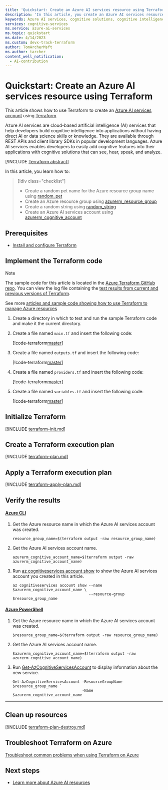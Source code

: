 ```yaml
---
title: 'Quickstart: Create an Azure AI services resource using Terraform'
description: 'In this article, you create an Azure AI services resource using Terraform'
keywords: Azure AI services, cognitive solutions, cognitive intelligence, cognitive artificial intelligence
services: cognitive-services
ms.service: azure-ai-services
ms.topic: quickstart
ms.date: 4/14/2023
ms.custom: devx-track-terraform
author: TomArcherMsft
ms.author: tarcher
content_well_notification: 
  - AI-contribution
---
```


# Quickstart: Create an Azure AI services resource using Terraform

This article shows how to use Terraform to create an [Azure AI services account](multi-service-resource.md?pivots=azportal) using [Terraform](/azure/developer/terraform/quickstart-configure).

Azure AI services are cloud-based artificial intelligence (AI) services that help developers build cognitive intelligence into applications without having direct AI or data science skills or knowledge. They are available through REST APIs and client library SDKs in popular development languages. Azure AI services enables developers to easily add cognitive features into their applications with cognitive solutions that can see, hear, speak, and analyze.

[!INCLUDE [Terraform abstract](~/azure-dev-docs-pr/articles/terraform/includes/abstract.md)]

In this article, you learn how to:

> [!div class="checklist"]
> * Create a random pet name for the Azure resource group name using [random_pet](https://registry.terraform.io/providers/hashicorp/random/latest/docs/resources/pet)
> * Create an Azure resource group using [azurerm_resource_group](https://registry.terraform.io/providers/hashicorp/azurerm/latest/docs/resources/resource_group)
> * Create a random string using [random_string](https://registry.terraform.io/providers/hashicorp/random/latest/docs/resources/string)
> * Create an Azure AI services account using [azurerm_cognitive_account](https://registry.terraform.io/providers/hashicorp/azurerm/latest/docs/resources/cognitive_account)

## Prerequisites

- [Install and configure Terraform](/azure/developer/terraform/quickstart-configure)

## Implement the Terraform code

> [!NOTE]
> The sample code for this article is located in the [Azure Terraform GitHub repo](https://github.com/Azure/terraform/tree/master/quickstart/101-cognitive-services-account). You can view the log file containing the [test results from current and previous versions of Terraform](https://github.com/Azure/terraform/tree/master/quickstart/101-cognitive-services-account/TestRecord.md).
> 
> See more [articles and sample code showing how to use Terraform to manage Azure resources](/azure/terraform)

1. Create a directory in which to test and run the sample Terraform code and make it the current directory.

1. Create a file named `main.tf` and insert the following code:

    [!code-terraform[master](~/terraform_samples/quickstart/101-cognitive-services-account/main.tf)]

1. Create a file named `outputs.tf` and insert the following code:

    [!code-terraform[master](~/terraform_samples/quickstart/101-cognitive-services-account/outputs.tf)]

1. Create a file named `providers.tf` and insert the following code:

    [!code-terraform[master](~/terraform_samples/quickstart/101-cognitive-services-account/providers.tf)]

1. Create a file named `variables.tf` and insert the following code:

    [!code-terraform[master](~/terraform_samples/quickstart/101-cognitive-services-account/variables.tf)]

## Initialize Terraform

[!INCLUDE [terraform-init.md](~/azure-dev-docs-pr/articles/terraform/includes/terraform-init.md)]

## Create a Terraform execution plan

[!INCLUDE [terraform-plan.md](~/azure-dev-docs-pr/articles/terraform/includes/terraform-plan.md)]

## Apply a Terraform execution plan

[!INCLUDE [terraform-apply-plan.md](~/azure-dev-docs-pr/articles/terraform/includes/terraform-apply-plan.md)]

## Verify the results

#### [Azure CLI](#tab/azure-cli)

1. Get the Azure resource name in which the Azure AI services account was created.

    ```console
    resource_group_name=$(terraform output -raw resource_group_name)
    ```

1. Get the Azure AI services account name.

    ```console
    azurerm_cognitive_account_name=$(terraform output -raw azurerm_cognitive_account_name)
    ```

1. Run [az cognitiveservices account show](/cli/azure/cognitiveservices/account#az-cognitiveservices-account-show) to show the Azure AI services account you created in this article.

    ```azurecli
    az cognitiveservices account show --name $azurerm_cognitive_account_name \
                                      --resource-group $resource_group_name
    ```

#### [Azure PowerShell](#tab/azure-powershell)

1. Get the Azure resource name in which the Azure AI services account was created.

    ```console
    $resource_group_name=$(terraform output -raw resource_group_name)
    ```

1. Get the Azure AI services account name.

    ```console
    $azurerm_cognitive_account_name=$(terraform output -raw azurerm_cognitive_account_name)
    ```

1. Run [Get-AzCognitiveServicesAccount](/powershell/module/az.cognitiveservices/get-azcognitiveservicesaccount) to display information about the new service.

    ```azurepowershell
    Get-AzCognitiveServicesAccount -ResourceGroupName $resource_group_name `
                                   -Name $azurerm_cognitive_account_name
    ```

---

## Clean up resources

[!INCLUDE [terraform-plan-destroy.md](~/azure-dev-docs-pr/articles/terraform/includes/terraform-plan-destroy.md)]

## Troubleshoot Terraform on Azure

[Troubleshoot common problems when using Terraform on Azure](/azure/developer/terraform/troubleshoot)

## Next steps

- [Learn more about Azure AI resources](../ai-services/ai-studio/concepts/ai-resources.md)
